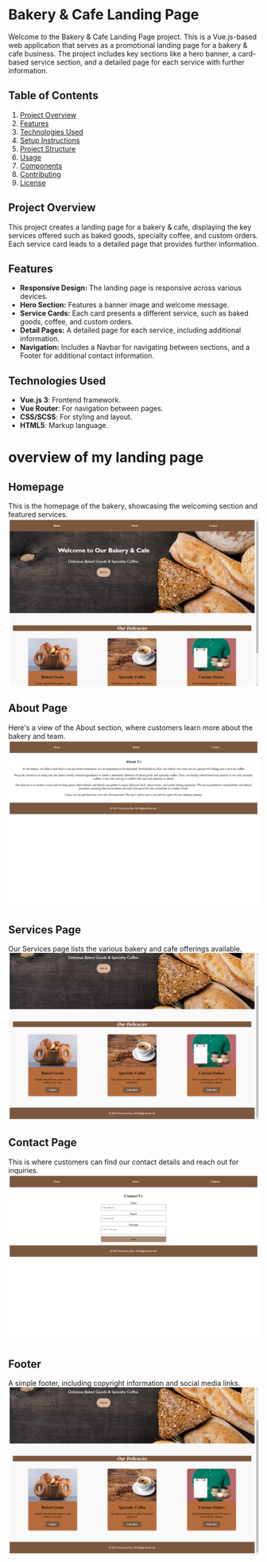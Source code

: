 # Bakery & Cafe Landing Page

Welcome to the Bakery & Cafe Landing Page project. This is a Vue.js-based web application that serves as a promotional landing page for a bakery & cafe business. The project includes key sections like a hero banner, a card-based service section, and a detailed page for each service with further information.

## Table of Contents
1. [Project Overview](#project-overview)
2. [Features](#features)
3. [Technologies Used](#technologies-used)
4. [Setup Instructions](#setup-instructions)
5. [Project Structure](#project-structure)
6. [Usage](#usage)
7. [Components](#components)
8. [Contributing](#contributing)
9. [License](#license)

## Project Overview
This project creates a landing page for a bakery & cafe, displaying the key services offered such as baked goods, specialty coffee, and custom orders. Each service card leads to a detailed page that provides further information.

## Features
- **Responsive Design:** The landing page is responsive across various devices.
- **Hero Section:** Features a banner image and welcome message.
- **Service Cards:** Each card presents a different service, such as baked goods, coffee, and custom orders.
- **Detail Pages:** A detailed page for each service, including additional information.
- **Navigation:** Includes a Navbar for navigating between sections, and a Footer for additional contact information.

## Technologies Used
- **Vue.js 3**: Frontend framework.
- **Vue Router**: For navigation between pages.
- **CSS/SCSS**: For styling and layout.
- **HTML5**: Markup language.



# overview of my landing page


## Homepage
This is the homepage of the bakery, showcasing the welcoming  section and featured services.
![Home Page](src/assets/homepage1.png)

## About Page
Here's a view of the About section, where customers learn more about the bakery and team.
![About Page](src/assets/aboutpage.png)

## Services Page
Our Services page lists the various bakery and cafe offerings available.
![Services Page Screenshot](src/assets/homepage2.png)

## Contact Page
This is where customers can find our contact details and reach out for inquiries.
![Contact Page Screenshot](src/assets/contactpage.png)

## Footer
A simple footer, including copyright information and social media links.
![Footer Screenshot](src/assets/homepage2.png)

